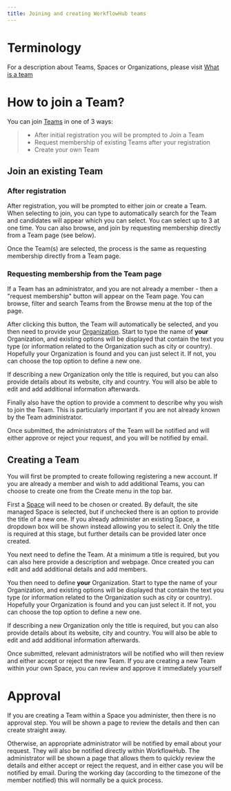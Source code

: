```yaml
---
title: Joining and creating WorkflowHub teams
---
```


# Terminology

For a description about Teams, Spaces or Organizations, please visit [What is a team](/what-is-a-team)

# How to join a Team?

You can join [Teams](/what-is-a-team#what-is-a-team) in one of 3 ways:
> * After initial registration you will be prompted to Join a Team
> * Request membership of existing Teams after your registration
> * Create your own Team

## Join an existing Team

### After registration

After registration, you will be prompted to either join or create a Team. When selecting to join, you can type to automatically search for the Team and candidates will appear which you can select. You can select up to 3 at one time. You can also browse, and join by requesting membership directly from a Team page (see below).

Once the Team(s) are selected, the process is the same as requesting membership directly from a Team page.

### Requesting membership from the Team page

If a Team has an administrator, and you are not already a member - then a "request membership" button will appear on the Team page. You can browse, filter and search Teams from the Browse menu at the top of the page.

After clicking this button, the Team will automatically be selected, and you then need to provide your [Organization](/what-is-a-team#what-is-an-organization). Start to type the name of **your** Organization, and existing options will be displayed that contain the text you type (or information related to the Organization such as city or country). Hopefully your Organization is found and you can just select it. If not, you can choose the top option to define a new one.

If describing a new Organization only the title is required, but you can also provide details about its website, city and country. You will also be able to edit and add additional information afterwards.

Finally also have the option to provide a comment to describe why you wish to join the Team. This is particularly important if you are not already known by the Team administrator.

Once submitted, the administrators of the Team will be notified and will either approve or reject your request, and you will be notified by email.

## Creating a Team

You will first be prompted to create following registering a new account. If you are already a member and wish to add additional Teams, you can choose to create one from the Create menu in the top bar.

First a [Space](/what-is-a-team#what-is-a-space) will need to be chosen or created. By default, the site managed Space is selected, but if unchecked there is an option to provide the title of a new one. If you already administer an existing Space, a dropdown box will be shown instead allowing you to select it. Only the title is required at this stage, but further details can be provided later once created.

You next need to define the Team. At a minimum a title is required, but you can also here provide a description and webpage. Once created you can edit and add additional details and add members.

You then need to define **your** Organization. Start to type the name of your Organization, and existing options will be displayed that contain the text you type (or information related to the Organization such as city or country). Hopefully your Organization is found and you can just select it. If not, you can choose the top option to define a new one.

If describing a new Organization only the title is required, but you can also provide details about its website, city and country. You will also be able to edit and add additional information afterwards.

Once submitted, relevant administrators will be notified who will then review and either accept or reject the new Team. If you are creating a new Team within your own Space, you can review and approve it immediately yourself


# Approval

If you are creating a Team within a Space you administer, then there is no approval step. You will be shown a page to review the details and then can create straight away.

Otherwise, an appropriate administrator will be notified by email about your request. They will also be notified directly within WorkflowHub. The administrator will be shown a page that allows them to quickly review the details and either accept or reject the request, and in either case you will be notified by email. During the working day (according to the timezone of the member notified) this will normally be a quick process.